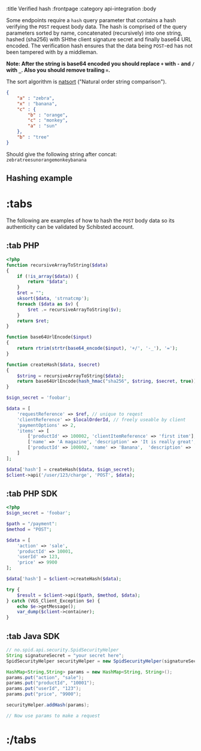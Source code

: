 :title Verified hash
:frontpage
:category api-integration
:body

Some endpoints require a `hash` query parameter that contains a hash verifying
the `POST` request body data. The hash is comprised of the query parameters
sorted by name, concatenated (recursively) into one string, hashed (sha256) with
SHthe client signature secret and finally base64 URL encoded. The verification
hash ensures that the data being `POST`-ed has not been tampered with by a
middleman.

**Note: After the string is base64 encoded you should replace `+` with `-` and `/` with `_`. Also you should remove trailing `=`.**

The sort algorithm is [natsort](http://sourcefrog.net/projects/natsort/)
("Natural order string comparison").

```json
{
    "a" : "zebra",
    "x" : "banana",
    "c" : {
        "b" : "orange",
        "c" : "monkey",
        "a" : "sun"
    },
    "b" : "tree"
}    
```

Should give the following string after concat:
`zebratreesunorangemonkeybanana`

## Hashing example

# :tabs

The following are examples of how to hash the `POST` body data so its
authenticity can be validated by Schibsted account.

## :tab PHP

```php
<?php
function recursiveArrayToString($data)
{
    if (!is_array($data)) {
        return "$data";
    }
    $ret = "";
    uksort($data, 'strnatcmp');
    foreach ($data as $v) {
        $ret .= recursiveArrayToString($v);
    }
    return $ret;
}

function base64UrlEncode($input)
{
    return rtrim(strtr(base64_encode($input), '+/', '-_'), '=');
}

function createHash($data, $secret)
{
    $string = recursiveArrayToString($data);
    return base64UrlEncode(hash_hmac("sha256", $string, $secret, true));
}

$sign_secret = 'foobar';

$data = [
    'requestReference' => $ref, // unique to reqest
    'clientReference' => $localOrderId, // freely useable by client
    'paymentOptions' => 2,
    'items' => [
        ['productId' => 100002, 'clientItemReference' => 'first item'],
        ['name' => 'A magazine', 'description' => 'It is really great', 'price' => 2000, 'vat' => 2500],
        ['productId' => 100002, 'name' => 'Banana',  'description' => 'One', 'price' => 1500, 'vat' => 2500, 'quantity' => 1, 'clientItemReference' => 'itemRef4'],
    ]
];

$data['hash'] = createHash($data, $sign_secret);
$client->api('/user/123/charge', 'POST', $data);
```

## :tab PHP SDK

```php
<?php
$sign_secret = 'foobar';

$path = "/payment":
$method = "POST";

$data = [
    'action' => 'sale',
    'productId' => 10001,
    'userId' => 123,
    'price' => 9900
];

$data['hash'] = $client->createHash($data);

try {
    $result = $client->api($path, $method, $data);
} catch (VGS_Client_Exception $e) {
    echo $e->getMessage();
    var_dump($client->container);
}
```

## :tab Java SDK

```java
// no.spid.api.security.SpidSecurityHelper
String signatureSecret = "your secret here";
SpidSecurityHelper securityHelper = new SpidSecurityHelper(signatureSecret);

HashMap<String,String> params = new HashMap<String, String>();
params.put("action", "sale");
params.put("productId", "10001");
params.put("userId", "123");
params.put("price", "9900");

securityHelper.addHash(params);

// Now use params to make a request
```

# :/tabs
